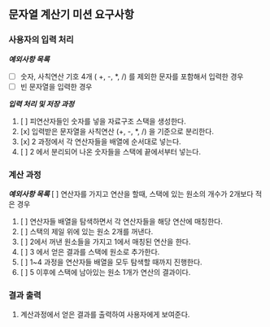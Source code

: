 ## 문자열 계산기 미션 요구사항

### 사용자의 입력 처리 
  ***예외사항 목록***
 - [ ] 숫자, 사칙연산 기호 4개 ( +, -, *, /) 를 제외한 문자를 포함해서 입력한 경우
 - [ ] 빈 문자열을 입력한 경우 
 
 ***입력 처리 및 저장 과정***
 1. [ ] 피연산자들인 숫자를 넣을 자료구조 스택을 생성한다.  
 2. [x] 입력받은 문자열을 사칙연산 (+, -, *, /) 을 기준으로 분리한다.
 3. [x] 2 과정에서 각 연산자들을 배열에 순서대로 넣는다.  
 4. [ ] 2 에서 분리되어 나온 숫자들을 스택에 끝에서부터 넣는다. 
 
 
 ### 계산 과정
  ***예외사항 목록***
   [ ] 연산자를 가지고 연산을 할때, 스택에 있는 원소의 개수가 2개보다 적은 경우
  1. [ ] 연산자들 배열을 탐색하면서 각 연산자들을 해당 연산에 매칭한다.
  2. [ ] 스택의 제일 위에 있는 원소 2개를 꺼낸다. 
  3. [ ] 2에서 꺼낸 원소들을 가지고 1에서 매칭된 연산을 한다.
  4. [ ] 3 에서 얻은 결과를 스택에 원소로 추가한다.
  5. [ ] 1~4 과정을 연산자들 배열을 모두 탐색할 때까지 진행한다.
  6. [ ] 5 이후에 스택에 남아있는 원소 1개가 연산의 결과이다. 
  
### 결과 출력
  1. 계산과정에서 얻은 결과를 출력하여 사용자에게 보여준다.  